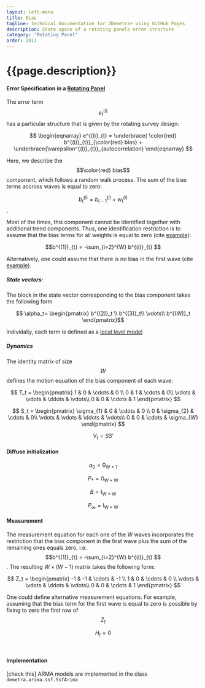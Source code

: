 ```yaml
---
layout: left-menu
title: Bias
tagline: technical documentation for JDemetra+ using GitHub Pages
description: State space of a rotating panels error structure
category: "Rotating Panel"
order: 2011
---
```


# {{page.description}}

#### Error Specification in a [Rotating Panel](../implementations/rotatingPanel_ssf0.html)

The error term $$e^{(i)}_{t}$$ has a particular structure
that is given by the rotating survey design:

$$
\begin{eqnarray}
e^{(i)}_{t} = \underbrace{ \color{red} b^{(i)}_{t}}_{\color{red} bias} + \underbrace{\varepsilon^{(i)}_{t}}_{autocorrelation}
\end{eqnarray}
$$

Here, we describe the $$\color{red} bias$$ component, which follows a random walk process. The sum of the bias terms accross waves is equal to zero:

$$ b^{(i)}_{t} = b^{(i)}_{t-1} + w^{(i)}_{t} $$, 

Most of the times, this component cannot be identified together with additional trend components. Thus, one identification restriction
is to assume that the bias terms for all weights is equal to zero (cite [example]()): 

$$b^{(1)}_{t} = -\sum_{i=2}^{W} b^{(i)}_{t} $$

Alternatively, one could assume that there is no bias in the first wave (cite [example]()).





##### State vectors: 

The block in the state vector corresponding to the bias component takes the following form

$$ \alpha_t= \begin{pmatrix} b^{(2)}_t \\ b^{(3)}_t\\ \vdots\\ b^{(W)}_t \end{pmatrix}$$  

Individally, each term is defined as a [local level model](../implementations/ll.html)

##### Dynamics

The identity matrix of size $$W$$ defines the motion equation of the bias component of each wave:

$$ T_t = \begin{pmatrix} 1 & 0 & \cdots & 0  \\  0 & 1 & \cdots & 0\\   \vdots & \vdots & \ddots & \vdots\\   0 & 0 & \cdots & 1 \end{pmatrix} $$


$$ S_t = \begin{pmatrix} \sigma_{1} & 0 & \cdots & 0  \\  0 & \sigma_{2} & \cdots & 0\\   \vdots & \vdots & \ddots & \vdots\\   0 & 0 & \cdots & \sigma_{W} \end{pmatrix} $$

$$ V_t = S S' $$

#### Diffuse initialization 

$$ a_0 =  \mathrm{0_{W \times 1}}$$

$$ P_*=   \mathrm{0_{W \times W}} $$

$$ B=  \mathrm{I_{W \times W}} $$

$$ P_\infty= \mathrm{I_{W \times W}} $$


 
#### Measurement

The measurement equation for each one of the $W$ waves incorporates the restriction that the bias component in the first wave 
plus the sum of the remaining ones equals zero, i.e. $$b^{(1)}_{t} = -\sum_{i=2}^{W} b^{(i)}_{t} $$. The resulting  $W \times (W-1)$ matrix
takes the following form:

$$ Z_t = \begin{pmatrix} -1 & -1 & \cdots & -1    \\  1 & 0 & \cdots & 0 \\   \vdots & \vdots & \ddots & \vdots\\   0 & 0 & \cdots & 1 \end{pmatrix} $$

One could define alternative measurement equations. For example, assuming that the bias term for the first wave is equal to zero is possible
by fixing to zero the first row of $$ Z_t $$ 


$$ H_t = 0 $$



<br/>

#### Implementation

[check this]
ARMA models are implemented in the class `demetra.arima.ssf.SsfArima`

